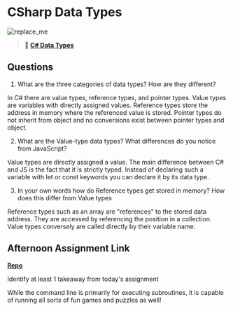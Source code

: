 # CSharp Data Types

![replace_me](https://codeworks.blob.core.windows.net/public/assets/img/illustrations/placeholder.svg)

> **📖 [C# Data Types](https://codeworksacademy.com/fs-student-guide/resources/wk10/01-CSharp-Generics)**

## Questions

1. What are the three categories of data types? How are they different?

In C# there are value types, reference types, and pointer types.
Value types are variables with directly assigned values.
Reference types store the address in memory where the referenced value is stored.
Pointer types do not inherit from object and no conversions exist between pointer types and object.

2. What are the Value-type data types? What differences do you notice from JavaScript?

Value types are directly assigned a value. The main difference between C# and JS is the fact that it is strictly typed. Instead of declaring such a variable with let or const keywords you can declare it by its data type.

3. In your own words how do Reference types get stored in memory? How does this differ from Value types

Reference types such as an array are "references" to the stored data address. They are accessed by referencing the position in a collection. Value types conversely are called directly by their variable name.


## Afternoon Assignment Link

**[Repo](https://github.com/ZacGamble/rock-paper-scissors)**

Identify at least 1 takeaway from today's assignment

While the command line is primarily for executing subroutines, it is capable of running all sorts of fun games and puzzles as well!